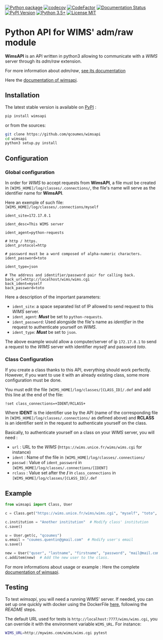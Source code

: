 [![Python package](https://github.com/qcoumes/wimsapi/workflows/Python%20package/badge.svg)](https://github.com/qcoumes/wimsapi/actions/)
[![codecov](https://codecov.io/gh/qcoumes/wimsapi/branch/master/graph/badge.svg)](https://codecov.io/gh/qcoumes/wimsapi)
[![CodeFactor](https://www.codefactor.io/repository/github/qcoumes/wimsapi/badge)](https://www.codefactor.io/repository/github/qcoumes/wimsapi)
[![Documentation Status](https://readthedocs.org/projects/wimsapi/badge/?version=master)](https://wimsapi.readthedocs.io/?badge=master)
[![PyPI Version](https://badge.fury.io/py/wimsapi.svg)](https://badge.fury.io/py/wimsapi)
[![Python 3.5+](https://img.shields.io/badge/python-3.5+-brightgreen.svg)](#)
[![License MIT](https://img.shields.io/badge/license-MIT-brightgreen.svg)](https://github.com/qcoumes/wimsapi/blob/master/LICENSE)


# Python API for WIMS' adm/raw module

**WimsAPI** is an API written in python3 allowing to communicate with a *WIMS*
server through its *adm/raw* extension.

For more information about *adm/raw*,
[see its documentation](https://wims.auto.u-psud.fr/wims/wims.cgi?module=adm/raw&job=help)

Here the [documentation of wimsapi](https://wimsapi.readthedocs.io/en/latest/).

## Installation

The latest stable version is available on [PyPI](https://pypi.org/project/wimsapi/) :

```bash
pip install wimsapi
```

or from the sources:

```bash
git clone https://github.com/qcoumes/wimsapi
cd wimsapi
python3 setup.py install
```
 

## Configuration

### Global configuration

In order for *WIMS* to accept requests from **WimsAPI**,
a file must be created in `[WIMS_HOME]/log/classes/.connections/`,
the file's name will serve as the identifier name for **WimsAPI**.

Here an exemple of such file:
`[WIMS_HOME]/log/classes/.connections/myself`
```
ident_site=172.17.0.1

ident_desc=This WIMS server

ident_agent=python-requests

# http / https.
ident_protocol=http

# password must be a word composed of alpha-numeric characters.
ident_password=toto

ident_type=json

# The address and identifier/password pair for calling back.
back_url=http://localhost/wims/wims.cgi
back_ident=myself
back_password=toto
```
 
Here a description of the important parameters:

* `ident_site`: a space separated list of IP allowed to send request to this
                *WIMS* server.
* `ident_agent`: ***Must*** be set to `python-requests`.
* `ident_password`: Used alongside the file's name as *identifier* in the request
                    to authenticate yourself on *WIMS*.
* `ident_type`: ***Must*** be set to `json`.

The above example would allow a computer/server of ip `172.17.0.1` to send a request
to the *WIMS* server with identifier *myself* and password *toto*.


### Class Configuration

If you create a class thanks to this API, everything should work perfectly.
However, if you want to use it with an already existing class, some more
configuration must be done.

You must edit the file `[WIMS_HOME]/log/classes/[CLASS_ID]/.def` and add
this line at the end of the file:

```
!set class_connections=+IDENT/RCLASS+
```

Where **IDENT** is the identifier use by the API (name of the corresponding
file in `[WIMS_HOME]/log/classes/.connections/` as defined above) and
**RCLASS** is an identifier sent in the request to authenticate yourself
on the class.

Basically, to authenticate yourself on a class on your *WIMS* server, you
will need :

* `url` : URL to the *WIMS* (`https://wims.unice.fr/wims/wims.cgi` for instance)
* `ident` : Name of the file in `[WIMS_HOME]/log/classes/.connections/`
* `passwd` : Value of `ident_password` in
             `[WIMS_HOME]/log/classes/.connections/[IDENT]`
* `rclass` : Value set after the **/** in `class_connections` in
             `[WIMS_HOME]/log/classes/[CLASS_ID]/.def`



## Example

```python
from wimsapi import Class, User

c = Class.get("https://wims.unice.fr/wims/wims.cgi", "myself", "toto", 9999, "myclass")

c.institution = "Another institution"  # Modify class' institution
c.save()

u = User.get(c, "qcoumes")
u.email = "coumes.quentin@gmail.com"  # Modify user's email
u.save()

new = User("quser", "lastname", "firstname", "password", "mail@mail.com")
c.additem(new)  # Add the new user to the class.
```

For more informations about usage or example : Here the complete [documentation of wimsapi](https://wimsapi.readthedocs.io/en/latest/).


## Testing

To test *wimsapi*, you will need a running WIMS' server. If needed, you can set up one quickly with docker using the DockerFile [here](https://github.com/qcoumes/docker-wims-minimal), following the *README* steps.

The default URL used for tests is `http://localhost:7777/wims/wims.cgi`, you can override it with the environment variable `WIMS_URL`. For instance:
```bash
WIMS_URL=http://mywims.com/wims/wims.cgi pytest
```
